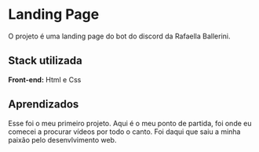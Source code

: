 # Landing Page

O projeto é uma landing page do bot do discord da Rafaella Ballerini.

## Stack utilizada

**Front-end:** Html e Css


## Aprendizados

Esse foi o meu primeiro projeto. Aqui é o meu ponto de partida, foi onde eu comecei a procurar vídeos por todo o canto. Foi daqui que saiu a minha paixão pelo desenvlvimento web.

